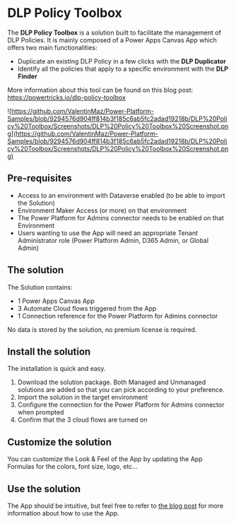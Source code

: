 # DLP Policy Toolbox
The **DLP Policy Toolbox** is a solution built to facilitate the management of DLP Policies. It is mainly composed of a Power Apps Canvas App which offers two main functionalities:
- Duplicate an existing DLP Policy in a few clicks with the **DLP Duplicator**
- Identify all the policies that apply to a specific environment with the **DLP Finder**

More information about this tool can be found on this blog post: https://powertricks.io/dlp-policy-toolbox

![https://github.com/ValentinMaz/Power-Platform-Samples/blob/9294576d904ff814b3f185c6ab5fc2adad19218b/DLP%20Policy%20Toolbox/Screenshots/DLP%20Policy%20Toolbox%20Screenshot.png](https://github.com/ValentinMaz/Power-Platform-Samples/blob/9294576d904ff814b3f185c6ab5fc2adad19218b/DLP%20Policy%20Toolbox/Screenshots/DLP%20Policy%20Toolbox%20Screenshot.png)

## Pre-requisites
- Access to an environment with Dataverse enabled (to be able to import the Solution)
- Environment Maker Access (or more) on that environment
- The Power Platform for Admins connector needs to be enabled on that Environment
- Users wanting to use the App will need an appropriate Tenant Administrator role (Power Platform Admin, D365 Admin, or Global Admin)

## The solution
The Solution contains:
- 1 Power Apps Canvas App
- 3 Automate Cloud flows triggered from the App
- 1 Connection reference for the Power Platform for Admins connector

No data is stored by the solution, no premium license is required.

## Install the solution
The installation is quick and easy.
1. Download the solution package. Both Managed and Unmanaged solutions are added so that you can pick according to your preference.
2. Import the solution in the target environment
3. Configure the connection for the Power Platform for Admins connector when prompted
4. Confirm that the 3 cloud flows are turned on

## Customize the solution
You can customize the Look & Feel of the App by updating the App Formulas for the colors, font size, logo, etc...

## Use the solution
The App should be intuitive, but feel free to refer to [the blog post](https://powertricks.io/dlp-policy-toolbox) for more information about how to use the App.
